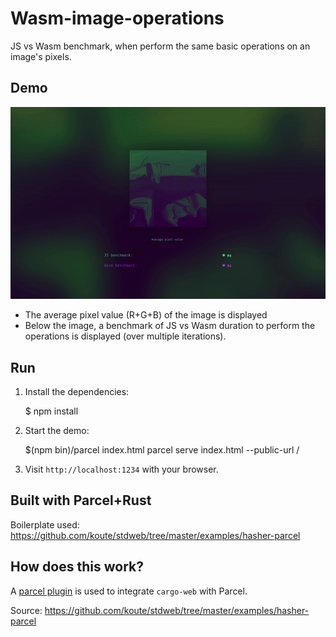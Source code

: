 # Wasm-image-operations    

JS vs Wasm benchmark, when perform the same basic operations on an image's pixels.

## Demo  

<p align="center">
<img with="540" src="https://github.com/maudnals/wasm-image-operations/blob/master/doc/demo.gif?raw=true"/>
</p>  

* The average pixel value (R+G+B) of the image is displayed 
* Below the image, a benchmark of JS vs Wasm duration to perform the operations is displayed (over multiple iterations).  

## Run

1. Install the dependencies:

   \$ npm install

2. Start the demo:

   \$(npm bin)/parcel index.html
   parcel serve index.html --public-url /

3. Visit `http://localhost:1234` with your browser.

## Built with Parcel+Rust

Boilerplate used: https://github.com/koute/stdweb/tree/master/examples/hasher-parcel

## How does this work?

A [parcel plugin] is used to integrate `cargo-web` with Parcel.

[parcel plugin]: https://github.com/koute/parcel-plugin-cargo-web

Source: https://github.com/koute/stdweb/tree/master/examples/hasher-parcel
